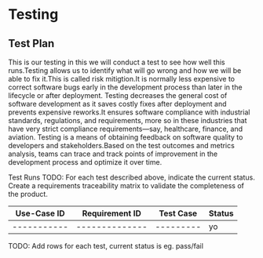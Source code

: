 # Testing

## Test Plan
This is our testing in this we will conduct a test to see how well this runs.Testing allows us to identify what will go wrong and how we will be able to fix it.This is called risk mitigtion.It is normally less expensive to correct software bugs early in the development process than later in the lifecycle or after deployment. Testing decreases the general cost of software development as it saves costly fixes after deployment and prevents expensive reworks.It ensures software compliance with industrial standards, regulations, and requirements, more so in these industries that have very strict compliance requirements—say, healthcare, finance, and aviation. Testing is a means of obtaining feedback on software quality to developers and stakeholders.Based on the test outcomes and metrics analysis, teams can trace and track points of improvement in the development process and optimize it over time.

Test Runs
TODO: For each test described above, indicate the current status. 
Create a requirements traceability matrix to validate the completeness of the product.

| Use-Case ID | Requirement ID | Test Case | Status |
| ----------- | -------------- | --------- | ------ |
| ----------- | -------------- | --------- | yo     |

TODO: Add rows for each test, current status is eg. pass/fail
